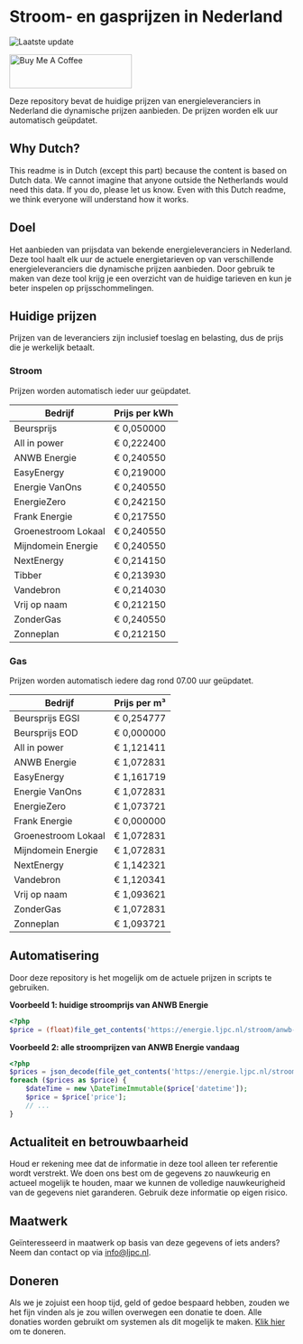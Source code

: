 # Stroom- en gasprijzen in Nederland

![Laatste update](https://img.shields.io/badge/laatste%20update-2024--03--09%2006%3A00%20CET-brightgreen)

<a href="https://www.buymeacoffee.com/Lars-" target="_blank"><img src="https://cdn.buymeacoffee.com/buttons/v2/default-orange.png" alt="Buy Me A Coffee" height="60" style="height: 60px !important;width: 217px !important;" ></a>

Deze repository bevat de huidige prijzen van energieleveranciers in Nederland die dynamische prijzen aanbieden. De prijzen worden elk uur automatisch geüpdatet.

## Why Dutch?

This readme is in Dutch (except this part) because the content is based on Dutch data. We cannot imagine that anyone outside the Netherlands would need this data. If you do, please let us know. Even with this Dutch readme, we think
everyone will understand how it works.

## Doel

Het aanbieden van prijsdata van bekende energieleveranciers in Nederland. Deze tool haalt elk uur de actuele energietarieven op van verschillende energieleveranciers die dynamische prijzen aanbieden. Door gebruik te maken van deze tool
krijg je een overzicht van de huidige tarieven en kun je beter inspelen op prijsschommelingen.

## Huidige prijzen

Prijzen van de leveranciers zijn inclusief toeslag en belasting, dus de prijs die je werkelijk betaalt.

### Stroom

Prijzen worden automatisch ieder uur geüpdatet.

 Bedrijf | Prijs per kWh 
---------|---------------
Beursprijs | € 0,050000
All in power | € 0,222400
ANWB Energie | € 0,240550
EasyEnergy | € 0,219000
Energie VanOns | € 0,240550
EnergieZero | € 0,242150
Frank Energie | € 0,217550
Groenestroom Lokaal | € 0,240550
Mijndomein Energie | € 0,240550
NextEnergy | € 0,214150
Tibber | € 0,213930
Vandebron | € 0,214030
Vrij op naam | € 0,212150
ZonderGas | € 0,240550
Zonneplan | € 0,212150


### Gas

Prijzen worden automatisch iedere dag rond 07.00 uur geüpdatet.

 Bedrijf | Prijs per m³ 
---------|--------------
Beursprijs EGSI | € 0,254777
Beursprijs EOD | € 0,000000
All in power | € 1,121411
ANWB Energie | € 1,072831
EasyEnergy | € 1,161719
Energie VanOns | € 1,072831
EnergieZero | € 1,073721
Frank Energie | € 0,000000
Groenestroom Lokaal | € 1,072831
Mijndomein Energie | € 1,072831
NextEnergy | € 1,142321
Vandebron | € 1,120341
Vrij op naam | € 1,093621
ZonderGas | € 1,072831
Zonneplan | € 1,093721


## Automatisering

Door deze repository is het mogelijk om de actuele prijzen in scripts te gebruiken.

**Voorbeeld 1: huidige stroomprijs van ANWB Energie**

```php
<?php
$price = (float)file_get_contents('https://energie.ljpc.nl/stroom/anwb-energie-nu.txt');

```

**Voorbeeld 2: alle stroomprijzen van ANWB Energie vandaag**

```php
<?php
$prices = json_decode(file_get_contents('https://energie.ljpc.nl/stroom/all-in-power-vandaag.json'),true);
foreach ($prices as $price) {
    $dateTime = new \DateTimeImmutable($price['datetime']);
    $price = $price['price'];
    // ...
}
```

## Actualiteit en betrouwbaarheid

Houd er rekening mee dat de informatie in deze tool alleen ter referentie wordt verstrekt. We doen ons best om de gegevens zo nauwkeurig en actueel mogelijk te houden, maar we kunnen de volledige nauwkeurigheid van de gegevens niet
garanderen. Gebruik deze informatie op eigen risico.

## Maatwerk

Geïnteresseerd in maatwerk op basis van deze gegevens of iets anders? Neem dan contact op
via [info@ljpc.nl](mailto:info@ljpc.nl?subject=Energie%20prijzen).

## Doneren

Als we je zojuist een hoop tijd, geld of gedoe bespaard hebben, zouden we het fijn vinden als je zou willen overwegen een
donatie te doen. Alle donaties worden gebruikt om systemen als dit mogelijk te
maken. [Klik hier](https://www.buymeacoffee.com/Lars-) om te doneren.
